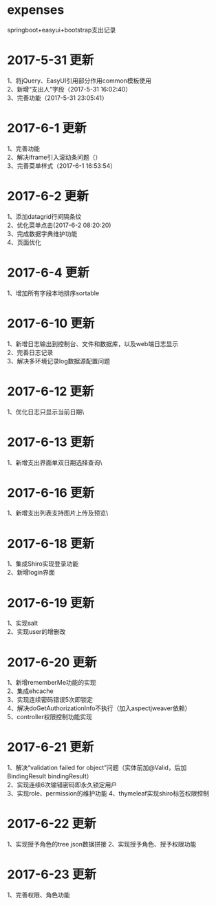 # expenses
springboot+easyui+bootstrap支出记录

# 2017-5-31 更新
1、将jQuery、EasyUI引用部分作用common模板使用\
2、新增“支出人”字段（2017-5-31 16:02:40）\
3、完善功能（2017-5-31 23:05:41）

# 2017-6-1 更新
1、完善功能\
2、解决iframe引入滚动条问题（<!DOCTYPE html PUBLIC "-//W3C//DTD XHTML 1.0 Transitional//EN" "http://www.w3.org/TR/xhtml1/DTD/xhtml1-transitional.dtd">）\
3、完善菜单样式（2017-6-1 16:53:54）

# 2017-6-2 更新
1、添加datagrid行间隔条纹\
2、优化菜单点击(2017-6-2 08:20:20)\
3、完成数据字典维护功能\
4、页面优化

# 2017-6-4 更新
1、增加所有字段本地排序sortable

# 2017-6-10 更新
1、新增日志输出到控制台、文件和数据库，以及web端日志显示\
2、完善日志记录\
3、解决多环境记录log数据源配置问题

# 2017-6-12 更新
1、优化日志只显示当前日期\

# 2017-6-13 更新
1、新增支出界面单双日期选择查询\

# 2017-6-16 更新
1、新增支出列表支持图片上传及预览\

# 2017-6-18 更新
1、集成Shiro实现登录功能\
2、新增login界面

# 2017-6-19 更新
1、实现salt\
2、实现user的增删改

# 2017-6-20 更新
1、新增rememberMe功能的实现\
2、集成ehcache\
3、实现连续密码错误5次即锁定\
4、解决doGetAuthorizationInfo不执行（加入aspectjweaver依赖）\
5、controller权限控制功能实现

# 2017-6-21 更新
1、解决“validation failed for object”问题（实体前加@Valid，后加BindingResult bindingResult）\
2、实现连续6次输错密码即永久锁定用户\
3、实现role、permission的维护功能
4、thymeleaf实现shiro标签权限控制

# 2017-6-22 更新
1、实现授予角色的tree json数据拼接
2、实现授予角色、授予权限功能

# 2017-6-23 更新
1、完善权限、角色功能